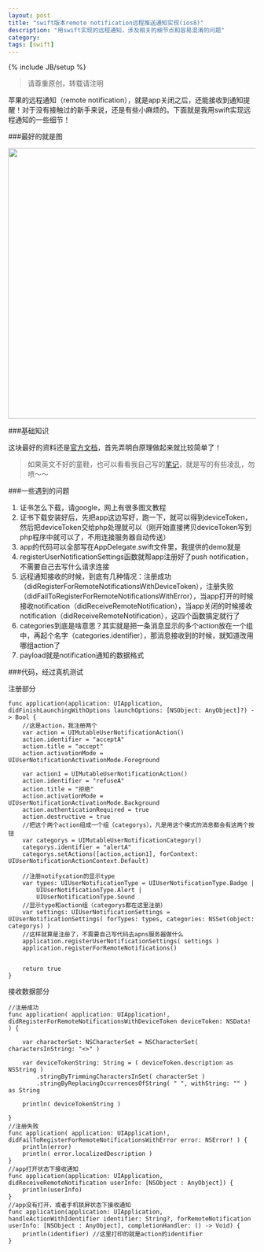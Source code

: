 ```yaml
---
layout: post
title: "swift版本remote notification远程推送通知实现(ios8)"
description: "用swift实现的远程通知，涉及相关的细节点和容易混淆的问题"
category:
tags: [swift]
---
```

{% include JB/setup %}     
> 请尊重原创，转载请注明

苹果的远程通知（remote notification），就是app关闭之后，还能接收到通知提醒！对于没有接触过的新手来说，还是有些小麻烦的。下面就是我用swift实现远程通知的一些细节！


###最好的就是图

<img src="https://raw.githubusercontent.com/arkulo56/thought/master/ios/image/6.png" width="550" />


###基础知识

这块最好的资料还是[官方文档](https://developer.apple.com/library/ios/documentation/NetworkingInternet/Conceptual/RemoteNotificationsPG/Introduction.html#//apple_ref/doc/uid/TP40008194-CH1-SW1)，首先弄明白原理做起来就比较简单了！      
> 如果英文不好的童鞋，也可以看看我自己写的[笔记](https://github.com/arkulo56/thought/blob/master/ios/ios%E6%B6%88%E6%81%AF.md)，就是写的有些凌乱，勿喷～～


###一些遇到的问题

1. 证书怎么下载，请google，网上有很多图文教程
2. 证书下载安装好后，先把app这边写好，跑一下，就可以得到deviceToken，然后把deviceToken交给php处理就可以（刚开始直接拷贝deviceToken写到php程序中就可以了，不用连接服务器自动传送）
3. app的代码可以全部写在AppDelegate.swift文件里，我提供的demo就是
4. registerUserNotificationSettings函数就帮app注册好了push notification，不需要自己去写什么请求连接
5. 远程通知接收的时候，到底有几种情况：注册成功（didRegisterForRemoteNotificationsWithDeviceToken），注册失败（didFailToRegisterForRemoteNotificationsWithError），当app打开的时候接收notification（didReceiveRemoteNotification），当app关闭的时候接收notification（didReceiveRemoteNotification），这四个函数搞定就行了
6. categories到底是啥意思？其实就是把一条消息显示的多个action放在一个组中，再起个名字（categories.identifier），那消息接收到的时候，就知道改用哪组action了
7. payload就是notification通知的数据格式


###代码，经过真机测试

注册部分

    func application(application: UIApplication, didFinishLaunchingWithOptions launchOptions: [NSObject: AnyObject]?) -> Bool {
        //这是action，我注册两个
        var action = UIMutableUserNotificationAction()
        action.identifier = "acceptA"
        action.title = "accept"
        action.activationMode = UIUserNotificationActivationMode.Foreground
        
        var action1 = UIMutableUserNotificationAction()
        action.identifier = "refuseA"
        action.title = "拒绝"
        action.activationMode = UIUserNotificationActivationMode.Background
        action.authenticationRequired = true
        action.destructive = true
        //把这个两个action组成一个组（categorys），凡是用这个模式的消息都会有这两个按钮
        var categorys = UIMutableUserNotificationCategory()
        categorys.identifier = "alertA"
        categorys.setActions([action,action1], forContext: UIUserNotificationActionContext.Default)
        
        //注册notifycation的显示type
        var types: UIUserNotificationType = UIUserNotificationType.Badge |
            UIUserNotificationType.Alert |
            UIUserNotificationType.Sound
        //显示type和action组（categorys都在这里注册）
        var settings: UIUserNotificationSettings = UIUserNotificationSettings( forTypes: types, categories: NSSet(object: categorys) )
        //这样就算是注册了，不需要自己写代码去apns服务器做什么
        application.registerUserNotificationSettings( settings )
        application.registerForRemoteNotifications()
        
                
        return true
    }
    
    
接收数据部分

	//注册成功
    func application( application: UIApplication!, didRegisterForRemoteNotificationsWithDeviceToken deviceToken: NSData! ) {
        
        var characterSet: NSCharacterSet = NSCharacterSet( charactersInString: "<>" )
        
        var deviceTokenString: String = ( deviceToken.description as NSString )
            .stringByTrimmingCharactersInSet( characterSet )
            .stringByReplacingOccurrencesOfString( " ", withString: "" ) as String
        
        println( deviceTokenString )
        
    }
    //注册失败
    func application( application: UIApplication!, didFailToRegisterForRemoteNotificationsWithError error: NSError! ) {
        println(error)
        println( error.localizedDescription )
    }
    //app打开状态下接收通知
    func application(application: UIApplication, didReceiveRemoteNotification userInfo: [NSObject : AnyObject]) {
        println(userInfo)
    }
    //app没有打开，或者手机锁屏状态下接收通知
    func application(application: UIApplication, handleActionWithIdentifier identifier: String?, forRemoteNotification userInfo: [NSObject : AnyObject], completionHandler: () -> Void) {
        println(identifier) //这里打印的就是action的identifier
    }